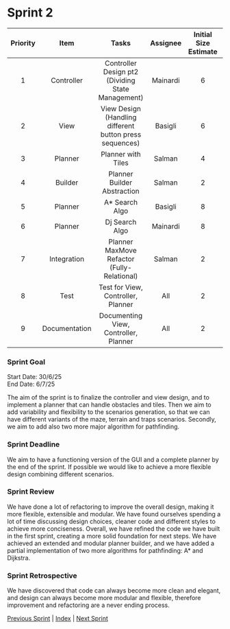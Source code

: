 # Sprint 2

| Priority |      Item       |                          Tasks                          | Assignee | Initial Size Estimate | Day 1 | Day 2 | Day 3 | Day 4 | Day 5 | Day 6 | Day 7 |
|:--------:|:---------------:|:-------------------------------------------------------:|:--------:|:---------------------:|:-----:|:-----:|:-----:|:-----:|:-----:|:-----:|:-----:|
|    1     |   Controller    |    Controller Design pt2 (Dividing State Management)    | Mainardi |           6           |   4   |   2   |   0   |   0   |   0   |   0   |   0   |
|    2     |      View       | View Design (Handling different button press sequences) | Basigli  |           6           |   4   |   2   |   2   |   2   |   2   |   2   |   0   |
|    3     |     Planner     |                   Planner with Tiles                    |  Salman  |           4           |   2   |   0   |   0   |   0   |   0   |   0   |   0   |
|    4     |     Builder     |               Planner Builder Abstraction               |  Salman  |           2           |   2   |   2   |   2   |   2   |   0   |   0   |   0   |
|    5     |     Planner     |                     A* Search Algo                      | Basigli  |           8           |   8   |   8   |   6   |   4   |   4   |   2   |   0   |
|    6     |     Planner     |                     Dj Search Algo                      | Mainardi |           8           |   8   |   8   |   6   |   4   |   4   |   0   |   0   |
|    7     |   Integration   |       Planner MaxMove Refactor (Fully-Relational)       |  Salman  |           2           |   2   |   2   |   0   |   0   |   0   |   0   |   0   |
|    8     |      Test       |           Test for View, Controller, Planner            |   All    |           2           |   2   |   2   |   2   |   0   |   0   |   0   |   0   |
|    9     |  Documentation  |          Documenting View, Controller, Planner          |   All    |           2           |   2   |   2   |   2   |   2   |   0   |   0   |   0   |


### Sprint Goal
Start Date: 30/6/25
<br/>
End Date: 6/7/25

The aim of the sprint is to finalize the controller and view design, and to implement a planner that can handle obstacles and tiles.
Then we aim to add variability and flexibility to the scenarios generation, so that we can have different variants of the maze, terrain and traps scenarios.
Secondly, we aim to add also two more major algorithm for pathfinding.

### Sprint Deadline
We aim to have a functioning version of the GUI and a complete planner by the end of the sprint.
If possible we would like to achieve a more flexible design combining different scenarios.

### Sprint Review
We have done a lot of refactoring to improve the overall design, making it more flexible, extensible and modular.
We have found ourselves spending a lot of time discussing design choices, cleaner code and different styles to achieve more conciseness.
Overall, we have refined the code we have built in the first sprint, creating a more solid foundation for next steps.
We have achieved an extended and modular planner builder, and we have added a partial implementation of two more algorithms for pathfinding: A* and Dijkstra.

### Sprint Retrospective
We have discovered that code can always become more clean and elegant, and design can always become more modular and flexible, 
therefore improvement and refactoring are a never ending process.


[Previous Sprint](sprint1.md) | [Index](../index.md) | [Next Sprint](sprint3.md)

